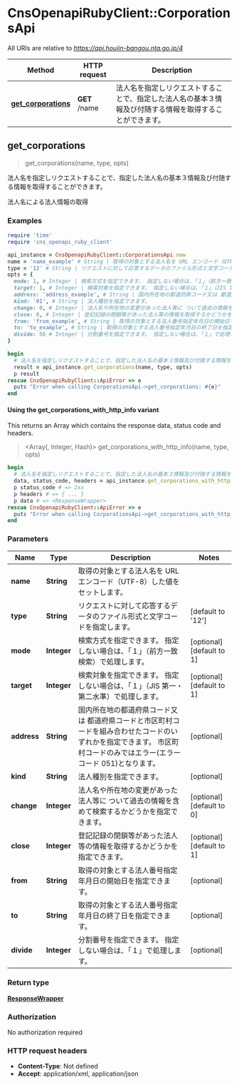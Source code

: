 # CnsOpenapiRubyClient::CorporationsApi

All URIs are relative to *https://api.houjin-bangou.nta.go.jp/4*

| Method | HTTP request | Description |
| ------ | ------------ | ----------- |
| [**get_corporations**](CorporationsApi.md#get_corporations) | **GET** /name | 法人名を指定しリクエストすることで、指定した法人名の基本３情報及び付随する情報を取得することができます。 |


## get_corporations

> <ResponseWrapper> get_corporations(name, type, opts)

法人名を指定しリクエストすることで、指定した法人名の基本３情報及び付随する情報を取得することができます。

法人名による法人情報の取得

### Examples

```ruby
require 'time'
require 'cns_openapi_ruby_client'

api_instance = CnsOpenapiRubyClient::CorporationsApi.new
name = 'name_example' # String | 取得の対象とする法人名を URL エンコード（UTF-8）した値をセットします。
type = '12' # String | リクエストに対して応答するデータのファイル形式と文字コードを指定します。
opts = {
  mode: 1, # Integer | 検索方式を指定できます。 指定しない場合は、｢１｣（前方一致検索）で処理します。
  target: 1, # Integer | 検索対象を指定できます。 指定しない場合は、｢１｣（JIS 第一・第二水準）で処理します。
  address: 'address_example', # String | 国内所在地の都道府県コード又は 都道府県コードと市区町村コードを組み合わせたコードのいずれかを指定できます。 市区町村コードのみではエラー(エラーコード 051)となります。
  kind: '01', # String | 法人種別を指定できます。
  change: 0, # Integer | 法人名や所在地の変更があった法人等に ついて過去の情報を含めて検索するかどうかを指定できます。
  close: 0, # Integer | 登記記録の閉鎖等があった法人等の情報を取得するかどうかを指定できます。
  from: 'from_example', # String | 取得の対象とする法人番号指定年月日の開始日を指定できます。
  to: 'to_example', # String | 取得の対象とする法人番号指定年月日の終了日を指定できます。 
  divide: 56 # Integer | 分割番号を指定できます。 指定しない場合は、「１」で処理します。
}

begin
  # 法人名を指定しリクエストすることで、指定した法人名の基本３情報及び付随する情報を取得することができます。
  result = api_instance.get_corporations(name, type, opts)
  p result
rescue CnsOpenapiRubyClient::ApiError => e
  puts "Error when calling CorporationsApi->get_corporations: #{e}"
end
```

#### Using the get_corporations_with_http_info variant

This returns an Array which contains the response data, status code and headers.

> <Array(<ResponseWrapper>, Integer, Hash)> get_corporations_with_http_info(name, type, opts)

```ruby
begin
  # 法人名を指定しリクエストすることで、指定した法人名の基本３情報及び付随する情報を取得することができます。
  data, status_code, headers = api_instance.get_corporations_with_http_info(name, type, opts)
  p status_code # => 2xx
  p headers # => { ... }
  p data # => <ResponseWrapper>
rescue CnsOpenapiRubyClient::ApiError => e
  puts "Error when calling CorporationsApi->get_corporations_with_http_info: #{e}"
end
```

### Parameters

| Name | Type | Description | Notes |
| ---- | ---- | ----------- | ----- |
| **name** | **String** | 取得の対象とする法人名を URL エンコード（UTF-8）した値をセットします。 |  |
| **type** | **String** | リクエストに対して応答するデータのファイル形式と文字コードを指定します。 | [default to &#39;12&#39;] |
| **mode** | **Integer** | 検索方式を指定できます。 指定しない場合は、｢１｣（前方一致検索）で処理します。 | [optional][default to 1] |
| **target** | **Integer** | 検索対象を指定できます。 指定しない場合は、｢１｣（JIS 第一・第二水準）で処理します。 | [optional][default to 1] |
| **address** | **String** | 国内所在地の都道府県コード又は 都道府県コードと市区町村コードを組み合わせたコードのいずれかを指定できます。 市区町村コードのみではエラー(エラーコード 051)となります。 | [optional] |
| **kind** | **String** | 法人種別を指定できます。 | [optional] |
| **change** | **Integer** | 法人名や所在地の変更があった法人等に ついて過去の情報を含めて検索するかどうかを指定できます。 | [optional][default to 0] |
| **close** | **Integer** | 登記記録の閉鎖等があった法人等の情報を取得するかどうかを指定できます。 | [optional][default to 1] |
| **from** | **String** | 取得の対象とする法人番号指定年月日の開始日を指定できます。 | [optional] |
| **to** | **String** | 取得の対象とする法人番号指定年月日の終了日を指定できます。  | [optional] |
| **divide** | **Integer** | 分割番号を指定できます。 指定しない場合は、「１」で処理します。 | [optional] |

### Return type

[**ResponseWrapper**](ResponseWrapper.md)

### Authorization

No authorization required

### HTTP request headers

- **Content-Type**: Not defined
- **Accept**: application/xml, application/json


